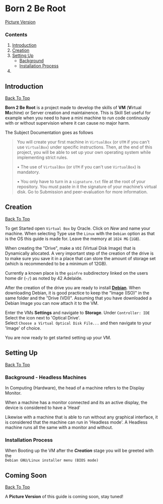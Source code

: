 # Born 2 Be Root
[Picture Version](#coming-soon)
### Contents
  1. [Introduction](#introduction)
  2. [Creation](#creation)
  3. [Setting Up](#setting-up)  
     - [Background](#background---headless-machines)
     - [Installation Process](#installation-process)
  4. 

## Introduction
[Back To Top](#born-2-be-root)

**Born 2 Be Root** is a project made to develop the skills of **VM** (**V**irtual **M**achine) or Server creation and maintainence.
This is Skill Set useful for example when you need to have a mini machine to run code continously with or without supervision where it can cause no major harm.

The Subject Documentation goes as follows
> You will create your first machine in `VirtualBox` (or `UTM` if you can't use `VirtualBox`)
> under specific instructions. Then, at the end of this project, you will be able to set up
> your own operating system while implementing strict rules.
>
> • The use of `VirtualBox` (or `UTM` if you can't use `VirtualBox`) is mandatory.
>
> • You only have to turn in a `signature.txt` file at the root of your repository.
> You must paste in it the signature of your machine’s virtual disk.
> Go to Submission and peer-evaluation for more information.

## Creation
[Back To Top](#born-2-be-root)

To get Started open `Virtual Box` by Oracle. Click on _New_ and name your machine.
When selecting Type use the `Linux` with the `Debian` option as that is the OS this guide is made for.
Leave the memory at `1024 MG` (`1GB`).

When creating the "Drive", make a `VDI` (Virtual Disk Image) that is Dynamically allocated.
A very important step of the creation of the drive is to
make sure you save it in a place that can store the amount of storage set (which is recommended to be a minimum of 12GB).

Currently a known place is the `goinfre` subdirectory linked on the users home dir (`~/`) as noted by 42 Adelaide.

After the creation of the drive you are ready to install [**Debian**](<DEBIAN-Downloads.md>).
When downloading Debian, it is good practice to keep the "Image (ISO)" in the same folder and the "Drive (VDI)".
Assuming that you have downloaded a Debian Image you can now attach it to the VM.

Enter the VMs **Settings** and navigate to **Storage**. Under `Controller: IDE` Select the icon next to 'Optical Drive'.  
Select `Choose a Virtual Optical Disk File...` and then navigate to your 'Image' of choice.

You are now ready to get started setting up your VM.

## Setting Up
[Back To Top](#born-2-be-root)

### Background - Headless Machines
In Computing (Hardware), the head of a machine refers to the Display Monitor. 

When a machine has a monitor connected and its an active display, the device is considered to have a 'Head'

Likewise with a machine that is able to run without any graphical interface,
it is considered that the machine can run in 'Headless mode'.
A Headless machine runs all the same with a monitor and without.


### Installation Process
When Booting up the VM after the ***Creation*** stage you will be greeted with the  
`Debian GNU/Linux installer menu (BIOS mode)`


## Coming Soon
[Back To Top](#born-2-be-root)

A **Picture Version** of this guide is coming soon, stay tuned!
